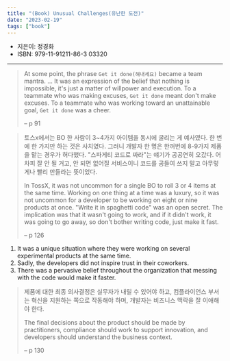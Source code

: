 ```yaml
---
title: "(Book) Unusual Challenges(유난한 도전)"
date: "2023-02-19"
tags: ["book"]
---
```


- 지은이: 정경화
- ISBN: 979-11-91211-86-3 03320

---

<!--more-->

> At some point, the phrase `Get it done(해내세요)` became a team mantra. ... It was an expression of the belief that nothing is impossible, it's just a matter of willpower and execution.
> To a teammate who was making excuses, `Get it done` meant don't make excuses. To a teammate who was working toward an unattainable goal, `Get it done` was a cheer.
>
> – p 91

> 토스x에서는 BO 한 사람이 3~4가지 아이템을 동시에 굴리는 게 예사였다. 한 번에 한 가지만 하는 것은 사치였다. 그러니 개발자 한 명은 한꺼번에 8-9가지 제품을 맡는 경우가 허다했다. "스파게티 코드로 짜라"는 얘기가 공공연히 오갔다. 어차피 잘 안 될 거고, 안 되면 없어질 서비스이니 코드를 공들여 쓰지 말고 아무렇게나 빨리 만들라는 뜻이었다.
>
> In TossX, it was not uncommon for a single BO to roll 3 or 4 items at the same time. Working on one thing at a time was a luxury, so it was not uncommon for a developer to be working on eight or nine products at once. "Write it in spaghetti code" was an open secret. The implication was that it wasn't going to work, and if it didn't work, it was going to go away, so don't bother writing code, just make it fast.
>
> – p 126

1. It was a unique situation where they were working on several experimental products at the same time.
2. Sadly, the developers did not inspire trust in their coworkers.
3. There was a pervasive belief throughout the organization that messing with the code would make it faster.

> 제품에 대한 최종 의사결정은 실무자가 내릴 수 있어야 하고, 컴플라이언스 부서는 혁신을 지원하는 쪽으로 작동해야 하며, 개발자는 비즈니스 맥락을 잘 이애해야 한다.
>
> The final decisions about the product should be made by practitioners, compliance should work to support innovation, and developers should understand the business context.
>
> – p 130

